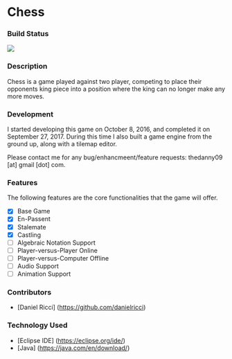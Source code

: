 # Chess

### Build Status
<img src="https://travis-ci.org/danielricci/chess.svg?branch=master" />


### Description
Chess is a game played against two player, competing to place their opponents king piece into a position where the king can
no longer make any more moves.

### Development
I started developing this game on October 8, 2016, and completed it on September 27, 2017. During this time I also built a game engine from the ground up, along with a tilemap editor.

Please contact me for any bug/enhancmeent/feature requests: thedanny09 [at] gmail [dot] com.

### Features
The following features are the core functionalities that the game will offer.
- [x] Base Game
- [x] En-Passent
- [x] Stalemate
- [x] Castling
- [ ] Algebraic Notation Support
- [ ] Player-versus-Player Online
- [ ] Player-versus-Computer Offline
- [ ] Audio Support
- [ ] Animation Support

### Contributors
* [Daniel Ricci] (https://github.com/danielricci)

### Technology Used
* [Eclipse IDE] (https://eclipse.org/ide/)
* [Java]  (https://java.com/en/download/)
